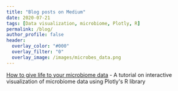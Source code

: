 ```yaml
---
title: "Blog posts on Medium"
date: 2020-07-21
tags: [Data visualization, microbiome, Plotly, R]
permalink: /blog/
author_profile: false
header:
  overlay_color: "#000"
  overlay_filter: "0"
  overlay_image: /images/microbes_data.png
---
```


[How to give life to your microbiome data](https://medium.com/@ruthschmidt_96022/how-to-give-life-to-your-microbiome-data-using-plotly-r-1892281183cf) - A tutorial on interactive visualization of microbiome data using Plotly's R library
